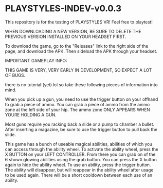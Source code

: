 # PLAYSTYLES-INDEV-v0.0.3
This repository is for the testing of PLAYSTYLES VR! Feel free to playtest! 

WHEN DOWNLOADING A NEW VERSION, BE SURE TO DELETE THE PREVIOUS VERSION INSTALLED ON YOUR HEADSET FIRST.

To download the game, go to the "Releases" link to the right side of the page, and download the APK. Then sideload the APK through your headset.


IMPORTANT GAMEPLAY INFO:

THIS GAME IS VERY, VERY EARLY IN DEVELOPMENT, SO EXPECT A LOT OF BUGS.

there is no tutorial (yet) lol so take these following pieces of information into mind.

When you pick up a gun, you need to use the trigger button on your offhand to grab a piece of ammo. You can grab a piece of ammo from the ammo zone at the left side of your hip. The ammo zone ONLY APPEARS WHEN YOURE HOLDING A GUN.

Most guns require you racking back a slide or a pump to chamber a bullet. After inserting a magazine, be sure to use the trigger button to pull back the slide.

This game has a bunch of useable magical abilities, abilities of which you can access through the ability wheel. To activate the ability wheel, press the X BUTTON on your LEFT CONTROLLER. From there you can grab on of the 6 shown glowing abilities using the grab button. You can press the X button again to hide the ability wheel. To use an ability, press the trigger button. The ability will disappear, but will reappear in the ability wheel after usage to be used again. There will be a short cooldown between each use of an ability.
